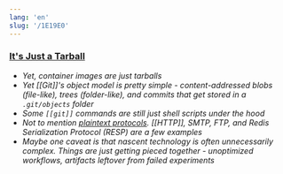 ```yaml
---
lang: 'en'
slug: '/1E19E0'
---
```


### [It's Just a Tarball](https://matt-rickard.ghost.io/its-just-a-tarball/)

- _Yet, container images are just tarballs_
- _Yet [[Git]]'s object model is pretty simple - content-addressed blobs (file-like), trees (folder-like), and commits that get stored in a `.git/objects` folder_
- _Some `[[git]]` commands are still just shell scripts under the hood_
- _Not to mention [plaintext protocols](https://matt-rickard.com/the-power-of-plaintext-protocols). [[HTTP]], SMTP, FTP, and Redis Serialization Protocol (RESP) are a few examples_
- _Maybe one caveat is that nascent technology is often unnecessarily complex. Things are just getting pieced together - unoptimized workflows, artifacts leftover from failed experiments_
